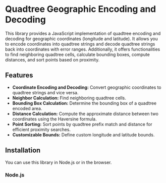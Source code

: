 # Quadtree Geographic Encoding and Decoding

This library provides a JavaScript implementation of quadtree encoding and decoding for geographic coordinates (longitude and latitude). It allows you to encode coordinates into quadtree strings and decode quadtree strings back into coordinates with error ranges. Additionally, it offers functionalities to find neighboring quadtree cells, calculate bounding boxes, compute distances, and sort points based on proximity.

## Features

-   **Coordinate Encoding and Decoding:** Convert geographic coordinates to quadtree strings and vice versa.
-   **Neighbor Calculation:** Find neighboring quadtree cells.
-   **Bounding Box Calculation:** Determine the bounding box of a quadtree encoded area.
-   **Distance Calculation:** Compute the approximate distance between two coordinates using the Haversine formula.
-   **Point Sorting:** Sort points by quadtree prefix match and distance for efficient proximity searches.
-   **Customizable Bounds:** Define custom longitude and latitude bounds.

## Installation

You can use this library in Node.js or in the browser.

### Node.js
